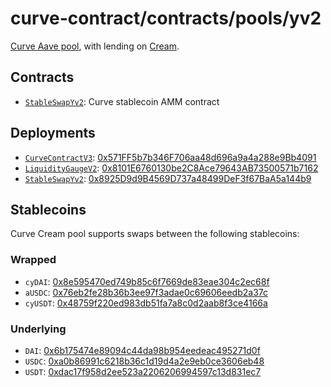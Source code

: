 # curve-contract/contracts/pools/yv2

[Curve Aave pool](https://www.curve.fi/yv2), with lending on [Cream](https://v1.yearn.finance/lending).

## Contracts

* [`StableSwapYv2`](StableSwapYv2.vy): Curve stablecoin AMM contract

## Deployments

* [`CurveContractV3`](../../tokens/CurveTokenV3.vy): [0x571FF5b7b346F706aa48d696a9a4a288e9Bb4091](https://etherscan.io/address/0x571FF5b7b346F706aa48d696a9a4a288e9Bb4091)
* [`LiquidityGaugeV2`](https://github.com/curvefi/curve-dao-contracts/blob/master/contracts/gauges/LiquidityGaugeV2.vy): [0x8101E6760130be2C8Ace79643AB73500571b7162](https://etherscan.io/address/0x8101E6760130be2C8Ace79643AB73500571b7162)
* [`StableSwapYv2`](StableSwapYv2.vy): [0x8925D9d9B4569D737a48499DeF3f67BaA5a144b9](https://etherscan.io/address/0x8925D9d9B4569D737a48499DeF3f67BaA5a144b9)

## Stablecoins

Curve Cream pool supports swaps between the following stablecoins:

### Wrapped

* `cyDAI`: [0x8e595470ed749b85c6f7669de83eae304c2ec68f](https://etherscan.io/address/0x8e595470ed749b85c6f7669de83eae304c2ec68f)
* `aUSDC`: [0x76eb2fe28b36b3ee97f3adae0c69606eedb2a37c](https://etherscan.io/address/0x76eb2fe28b36b3ee97f3adae0c69606eedb2a37c)
* `cyUSDT`: [0x48759f220ed983db51fa7a8c0d2aab8f3ce4166a](https://etherscan.io/address/0x48759f220ed983db51fa7a8c0d2aab8f3ce4166a)

### Underlying

* `DAI`: [0x6b175474e89094c44da98b954eedeac495271d0f](https://etherscan.io/token/0x6b175474e89094c44da98b954eedeac495271d0f)
* `USDC`: [0xa0b86991c6218b36c1d19d4a2e9eb0ce3606eb48](https://etherscan.io/token/0xa0b86991c6218b36c1d19d4a2e9eb0ce3606eb48)
* `USDT`: [0xdac17f958d2ee523a2206206994597c13d831ec7](https://etherscan.io/address/0xdac17f958d2ee523a2206206994597c13d831ec7)

